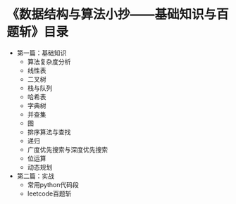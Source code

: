 # 《数据结构与算法小抄——基础知识与百题斩》目录

- 第一篇：基础知识
  - 算法复杂度分析
  - 线性表
  - 二叉树
  - 栈与队列
  - 哈希表
  - 字典树
  - 并查集
  - 图
  - 排序算法与查找
  - 递归
  - 广度优先搜索与深度优先搜索
  - 位运算
  - 动态规划
- 第二篇：实战
  - 常用python代码段
  - leetcode百题斩